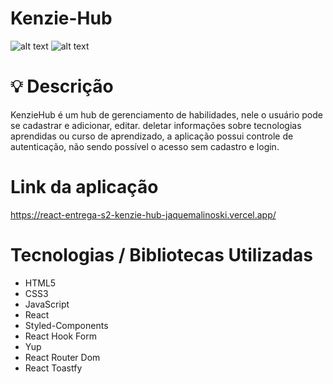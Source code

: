 # Kenzie-Hub

![alt text](https://i.ibb.co/1YVd9QY/2.png)
![alt text](https://i.ibb.co/cNt98zr/1.png)

# :bulb: Descrição

KenzieHub é um hub de gerenciamento de habilidades, nele o usuário pode se cadastrar e adicionar, editar. deletar informações sobre tecnologias aprendidas ou curso de aprendizado, a aplicação possui controle de autenticação, não sendo possível o acesso sem cadastro e login.

# Link da aplicação

https://react-entrega-s2-kenzie-hub-jaquemalinoski.vercel.app/

# Tecnologias / Bibliotecas Utilizadas

- HTML5 
- CSS3 
- JavaScript 
- React 
- Styled-Components 
- React Hook Form 
- Yup 
- React Router Dom 
- React Toastfy

